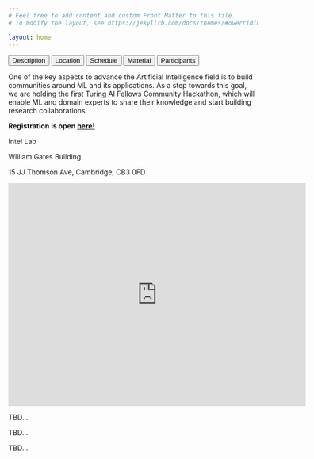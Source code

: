 ```yaml
---
# Feel free to add content and custom Front Matter to this file.
# To modify the layout, see https://jekyllrb.com/docs/themes/#overriding-theme-defaults

layout: home
---
```

<head>
<link rel="stylesheet" href="css/style.css">
<script src="js/functions.js"></script>
</head>

<!-- Tab links -->
<div class="tab">
  <button class="tablinks active" onclick="open_tab(event, 'description')">Description</button>
  <button class="tablinks" onclick="open_tab(event, 'location')">Location</button>
  <button class="tablinks" onclick="open_tab(event, 'schedule')">Schedule</button>
  <button class="tablinks" onclick="open_tab(event, 'material')">Material</button>
  <button class="tablinks" onclick="open_tab(event, 'participants')">Participants</button>
</div>

<!-- Tab content -->
<div id="description" class="tabcontent" style="display: block;">
  <p>One of the key aspects to advance the Artificial Intelligence field is to build communities around ML and its applications. As a step towards this goal, we are holding the first Turing AI Fellows Community Hackathon, which will enable ML and domain experts to share their knowledge and start building research collaborations.</p>
  <p><strong>Registration is open <a href="https://forms.gle/UcR9fwZKjpamUAbD8" target="_blank">here!</a></strong></p>
</div>

<div id="location" class="tabcontent">
  <p>Intel Lab</p>
  <p>William Gates Building</p>
  <p>15 JJ Thomson Ave, Cambridge, CB3 0FD</p>
  <iframe src="https://www.google.com/maps/embed?pb=!1m18!1m12!1m3!1d576.8918776185558!2d0.09151032340100916!3d52.21099751785525!2m3!1f0!2f0!3f0!3m2!1i1024!2i768!4f13.1!3m3!1m2!1s0x47d8774a3f6e55cd%3A0xabf8227343e684c7!2sComputer%20Laboratory!5e0!3m2!1sen!2suk!4v1676307904600!5m2!1sen!2suk" width="600" height="450" style="border:0;" allowfullscreen="" loading="lazy" referrerpolicy="no-referrer-when-downgrade"></iframe>
</div>

<div id="schedule" class="tabcontent">
  <p>TBD...</p>
</div>

<div id="material" class="tabcontent">
  <p>TBD...</p>
</div>

<div id="participants" class="tabcontent">
  <p>TBD...</p>
</div>
